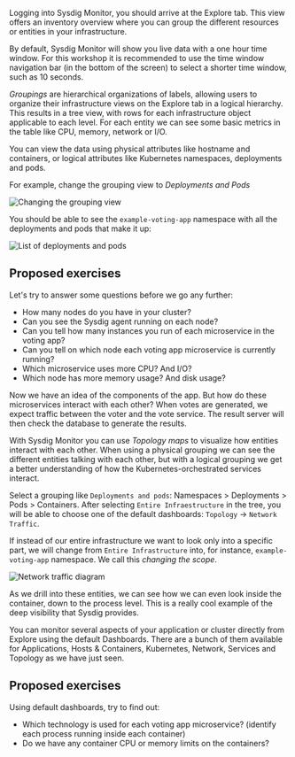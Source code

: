 Logging into Sysdig Monitor, you should arrive at the Explore tab.  This view offers an inventory overview where you can group the different resources or entities in your infrastructure.

By default, Sysdig Monitor will show you live data with a one hour time window.  For this workshop it is recommended to use the time window navigation bar (in the bottom of the screen) to select a shorter time window, such as 10 seconds.

_Groupings_ are hierarchical organizations of labels, allowing users to organize their infrastructure views on the Explore tab in a logical hierarchy. This results in a tree view, with rows for each infrastructure object applicable to each level.  For each entity we can see some basic metrics in the table like CPU, memory, network or I/O.

You can view the data using physical attributes like hostname and containers, or logical attributes like Kubernetes namespaces, deployments and pods.

For example, change the grouping view to _Deployments and Pods_

![Changing the grouping view](/sysdig/courses/monitor/monitor-lab01/assets/image01.png)

You should be able to see the `example-voting-app` namespace with all the deployments and pods that make it up:

![List of deployments and pods](/sysdig/courses/monitor/monitor-lab01/assets/image02.png)

Proposed exercises
------------------

Let's try to answer some questions before we go any further:

- How many nodes do you have in your cluster?
- Can you see the Sysdig agent running on each node?
- Can you tell how many instances you run of each microservice in the voting app?
- Can you tell on which node each voting app microservice is currently running?
- Which microservice uses more CPU? And I/O?
- Which node has more memory usage? And disk usage?

Now we have an idea of the components of the app. But how do these microservices interact with each other? When votes are generated, we expect traffic between the voter and the vote service. The result server will then check the database to generate the results.

With Sysdig Monitor you can use _Topology maps_ to visualize how entities interact with each other. When using a physical grouping we can see the different entities talking with each other, but with a logical grouping we get a better understanding of how the Kubernetes-orchestrated services interact.

Select a grouping like `Deployments and pods`: Namespaces &gt; Deployments &gt; Pods &gt; Containers. After selecting `Entire Infraestructure` in the tree, you will be able to choose one of the default dashboards: `Topology` → `Network Traffic`.

If instead of our entire infrastructure we want to look only into a specific part, we will change from `Entire Infrastructure` into, for instance, `example-voting-app` namespace. We call this _changing the scope_.

![Network traffic diagram](/sysdig/courses/monitor/monitor-lab01/assets/image03.png)

As we drill into these entities, we can see how we can even look inside the container, down to the process level. This is a really cool example of the deep visibility that Sysdig provides.

You can monitor several aspects of your application or cluster directly from Explore using the default Dashboards. There are a bunch of them available for Applications, Hosts & Containers, Kubernetes, Network, Services and Topology as we have just seen.

Proposed exercises
------------------

Using default dashboards, try to find out:

- Which technology is used for each voting app microservice? (identify each process running inside each container)
- Do we have any container CPU or memory limits on the containers?
